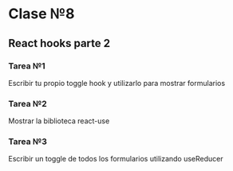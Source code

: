 # Clase №8

## React hooks parte 2

### Tarea №1 

Escribir tu propio toggle hook y utilizarlo para mostrar formularios

### Tarea №2

Mostrar la biblioteca react-use

### Tarea №3

Escribir un toggle de todos los formularios utilizando useReducer

